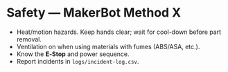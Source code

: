# Safety — MakerBot Method X

- Heat/motion hazards. Keep hands clear; wait for cool-down before part removal.
- Ventilation on when using materials with fumes (ABS/ASA, etc.).
- Know the **E‑Stop** and power sequence.
- Report incidents in `logs/incident-log.csv`.
